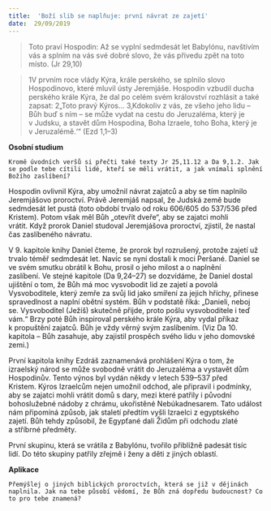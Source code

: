 ```yaml
---
title:  'Boží slib se naplňuje: první návrat ze zajetí'
date:  29/09/2019
---
```


> <p></p>
> Toto praví Hospodin: Až se vyplní sedmdesát let Babylónu, navštívím vás a splním na vás své dobré slovo, že vás přivedu zpět na toto místo. (Jr 29,10)

> <p></p>
> 1V prvním roce vlády Kýra, krále perského, se splnilo slovo Hospodinovo, které mluvil ústy Jeremjáše. Hospodin vzbudil ducha perského krále Kýra, že dal po celém svém království rozhlásit a také zapsat: 2„Toto pravý Kýros… 3‚Kdokoliv z vás, ze všeho jeho lidu – Bůh buď s ním – se může vydat na cestu do Jeruzaléma, který je v Judsku, a stavět dům Hospodina, Boha Izraele, toho Boha, který je v Jeruzalémě.‘“ (Ezd 1,1–3)

**Osobní studium**

`Kromě úvodních veršů si přečti také texty Jr 25,11.12 a Da 9,1.2. Jak se podle tebe cítili lidé, kteří se měli vrátit, a jak vnímali splnění Božího zaslíbení?`

Hospodin ovlivnil Kýra, aby umožnil návrat zajatců a aby se tím naplnilo Jeremjášovo proroctví. Právě Jeremjáš napsal, že Judská země bude sedmdesát let pustá (toto období trvalo od roku 606/605 do 537/536 před Kristem). Potom však měl Bůh „otevřít dveře“, aby se zajatci mohli vrátit. Když prorok Daniel studoval Jeremjášova proroctví, zjistil, že nastal čas zaslíbeného návratu.

V 9. kapitole knihy Daniel čteme, že prorok byl rozrušený, protože zajetí už trvalo téměř sedmdesát let. Navíc se nyní dostali k moci Peršané. Daniel se ve svém smutku obrátil k Bohu, prosil o jeho milost a o naplnění zaslíbení. Ve stejné kapitole (Da 9,24–27) se dozvídáme, že Daniel dostal ujištění o tom, že Bůh má moc vysvobodit lid ze zajetí a povolá Vysvoboditele, který zemře za svůj lid jako smíření za jejich hříchy, přinese spravedlnost a naplní obětní systém. Bůh v podstatě říká: „Danieli, neboj se. Vysvoboditel (Ježíš) skutečně přijde, proto pošlu vysvoboditele i teď vám.“ Brzy poté Bůh inspiroval perského krále Kýra, aby vydal příkaz k propuštění zajatců. Bůh je vždy věrný svým zaslíbením. (Viz Da 10. kapitola – Bůh zasahuje, aby zajistil prospěch svého lidu v jeho domovské zemi.)

První kapitola knihy Ezdráš zaznamenává prohlášení Kýra o tom, že izraelský národ se může svobodně vrátit do Jeruzaléma a vystavět dům Hospodinův. Tento výnos byl vydán někdy v letech 539–537 před Kristem. Kýros Izraelcům nejen umožnil odchod, ale připravil i podmínky, aby se zajatci mohli vrátit domů s dary, mezi které patřily i původní bohoslužebné nádoby z chrámu, ukořistěné Nebúkadnesarem. Tato událost nám připomíná způsob, jak staletí předtím vyšli Izraelci z egyptského zajetí. Bůh tehdy způsobil, že Egypťané dali Židům při odchodu zlaté a stříbrné předměty.

První skupinu, která se vrátila z Babylónu, tvořilo přibližně padesát tisíc lidí. Do této skupiny patřily zřejmě i ženy a děti z jiných oblastí.

**Aplikace**

`Přemýšlej o jiných biblických proroctvích, která se již v dějinách naplnila. Jak na tebe působí vědomí, že Bůh zná dopředu budoucnost? Co to pro tebe znamená?`